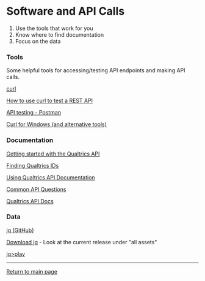 # Software and API Calls

1. Use the tools that work for you
2. Know where to find documentation
3. Focus on the data

### Tools

Some helpful tools for accessing/testing API endpoints and making API calls.

[curl](https://curl.se/)

[How to use curl to test a REST API](https://terminalcheatsheet.com/guides/curl-rest-api)

[API testing - Postman](https://www.postman.com/api-platform/api-testing/)

[Curl for Windows (and alternative tools)](https://reqbin.com/req/c-g95rmxs0/curl-for-windows)

### Documentation

[Getting started with the Qualtrics API](https://www.qualtrics.com/support/integrations/api-integration/overview/)

[Finding Qualtrics IDs](https://www.qualtrics.com/support/integrations/api-integration/finding-qualtrics-ids/)

[Using Qualtrics API Documentation](https://www.qualtrics.com/support/integrations/api-integration/using-qualtrics-api-documentation/)

[Common API Questions](https://www.qualtrics.com/support/integrations/api-integration/common-api-questions-by-product/)

[Qualtrics API Docs](https://api.qualtrics.com/)

### Data

[jq (GitHub)](https://github.com/jqlang/jq)

[Download jq](https://github.com/jqlang/jq/releases) - Look at the current release under "all assets"

[jq>play](https://jqplay.org/)



---

[Return to main page](../../)
